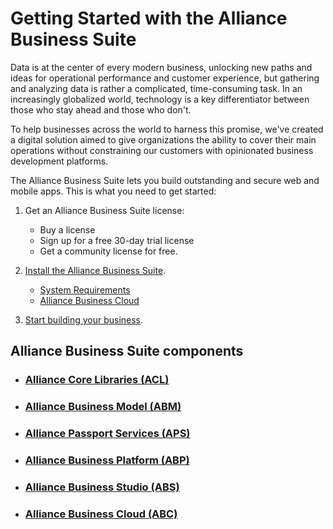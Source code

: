 # Getting Started with the Alliance Business Suite

Data is at the center of every modern business, unlocking new paths and ideas for operational performance and customer experience, but gathering and analyzing data is rather a complicated, time-consuming task. In an increasingly globalized world, technology is a key differentiator between those who stay ahead and those who don't. 

To help businesses across the world to harness this promise, we've created a digital solution aimed to give organizations the ability to cover their main operations without constraining our customers with opinionated business development platforms.

The Alliance Business Suite lets you build outstanding and secure web and mobile apps. This is what you need to get started:

1. Get an Alliance Business Suite license:

   -  Buy a license
   -  Sign up for a free 30-day trial license
   -  Get a community license for free. 

1. [Install the Alliance Business Suite](/Fundamentals/Installation.md).
   -  [System Requirements](/Requirements.md)
   -  [Alliance Business Cloud](https://fenix-alliance.com/cloud)

1. [Start building your business](/Fundamentals.md).

## Alliance Business Suite components

- ### [Alliance Core Libraries (ACL)](/Components/Alliance-Core-Libraries.md)
- ### [Alliance Business Model (ABM)](/Components/Alliance-Business-Model.md)
- ### [Alliance Passport Services (APS)](/Components/Alliance-Passport-Service.md)
- ### [Alliance Business Platform (ABP)](/Components/Alliance-Business-Platform.md)
- ### [Alliance Business Studio (ABS)](/Components/Alliance-Business-Studio.md)
- ### [Alliance Business Cloud (ABC)](/Components/Alliance-Business-Cloud.md)

